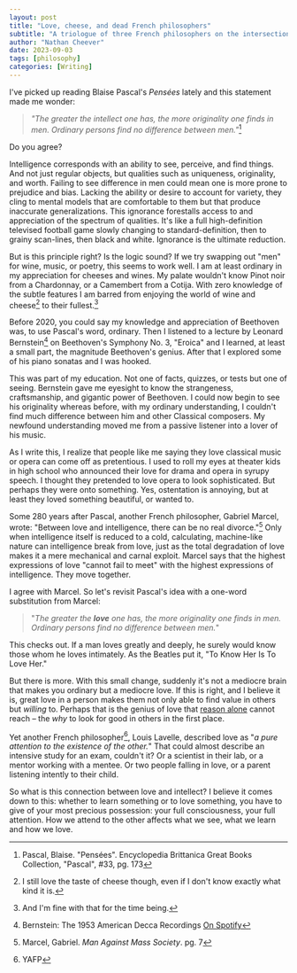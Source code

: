 ```yaml
---
layout: post
title: "Love, cheese, and dead French philosophers"
subtitle: "A triologue of three French philosophers on the intersection of intellect, love and how to educate our souls."
author: "Nathan Cheever"
date: 2023-09-03
tags: [philosophy]
categories: [Writing]
---
```


I've picked up reading Blaise Pascal's _Pensées_ lately and this statement made me wonder: 
> _"The greater the intellect one has, the more originality one finds in men. Ordinary persons find no difference between men."_[^5]

Do you agree?

Intelligence corresponds with an ability to see, perceive, and find things. And not just regular objects, but qualities such as uniqueness, originality, and worth. Failing to see difference in men could mean one is more prone to prejudice and bias. Lacking the ability or desire to account for variety, they cling to mental models that are comfortable to them but that produce inaccurate generalizations. This ignorance forestalls access to and appreciation of the spectrum of qualities. It's like a full high-definition televised football game slowly changing to standard-definition, then to grainy scan-lines, then black and white. Ignorance is the ultimate reduction.

But is this principle right? Is the logic sound? If we try swapping out "men" for wine, music, or poetry, this seems to work well. I am at least ordinary in my appreciation for cheeses and wines. My palate wouldn't know Pinot noir from a Chardonnay, or a Camembert from a Cotija. With zero knowledge of the subtle features I am barred from enjoying the world of wine and cheese[^1] to their fullest.[^2]

Before 2020, you could say my knowledge and appreciation of Beethoven was, to use Pascal's word, ordinary. Then I listened to a lecture by Leonard Bernstein[^6] on Beethoven's Symphony No. 3, "Eroica" and I learned, at least a small part, the magnitude Beethoven's genius. After that I explored some of his piano sonatas and I was hooked.

This was part of my education. Not one of facts, quizzes, or tests but one of seeing. Bernstein gave me eyesight to know the strangeness, craftsmanship, and gigantic power of Beethoven. I could now begin to see his originality whereas before, with my ordinary understanding, I couldn't find much difference between him and other Classical composers. My newfound understanding moved me from a passive listener into a lover of his music.

As I write this, I realize that people like me saying they love classical music or opera can come off as pretentious. I used to roll my eyes at theater kids in high school who announced their love for drama and opera in syrupy speech. I thought they pretended to love opera to look sophisticated. But perhaps they were onto something. Yes, ostentation is annoying, but at least they loved something beautiful, or wanted to.

Some 280 years after Pascal, another French philosopher, Gabriel Marcel, wrote: "Between love and intelligence, there can be no real divorce."[^4] Only when intelligence itself is reduced to a cold, calculating, machine-like nature can intelligence break from love, just as the total degradation of love makes it a mere mechanical and carnal exploit. Marcel says that the highest expressions of love "cannot fail to meet" with the highest expressions of intelligence. They move together.

I agree with Marcel. So let's revisit Pascal's idea with a one-word substitution from Marcel:
> "_The greater the **love** one has, the more originality one finds in men. Ordinary persons find no difference between men._"

This checks out. If a man loves greatly and deeply, he surely would know those whom he loves intimately. As the Beatles put it, "To Know Her Is To Love Her."

But there is more. With this small change, suddenly it's not a mediocre brain that makes you ordinary but a mediocre love. If this is right, and I believe it is, great love in a person makes them not only able to find value in others but _willing_ to. Perhaps that is the genius of love that [reason alone](https://calder-ty.com/posts/on_argument/) cannot reach – the _why_ to look for good in others in the first place.

Yet another French philosopher[^3], Louis Lavelle, described love as "_a pure attention to the existence of the other._" That could almost describe an intensive study for an exam, couldn't it? Or a scientist in their lab, or a mentor working with a mentee. Or two people falling in love, or a parent listening intently to their child.

So what is this connection between love and intellect? I believe it comes down to this: whether to learn something or to love something, you have to give of your most precious possession: your full consciousness, your full attention. How we attend to the other affects what we see, what we learn and how we love.



[^1]: I still love the taste of cheese though, even if I don't know exactly what kind it is.
[^2]: And I'm fine with that for the time being.
[^3]: YAFP
[^4]: Marcel, Gabriel. _Man Against Mass Society_. pg. 7
[^5]: Pascal, Blaise. "Pensées". Encyclopedia Brittanica Great Books Collection, "Pascal", #33, pg. 173
[^6]: Bernstein: The 1953 American Decca Recordings [On Spotify](https://open.spotify.com/album/4AgKbkU738afXOLV8Ax3o1?si=jqUN893lQAGiTz7JGGnjmQ)